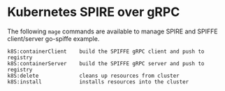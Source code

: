 # Kubernetes SPIRE over gRPC

The following `mage` commands are available to manage SPIRE and SPIFFE client/server
go-spiffe example.


```shell
k8S:containerClient    build the SPIFFE gRPC client and push to registry
k8S:containerServer    build the SPIFFE gRPC server and push to registry
k8S:delete             cleans up resources from cluster
k8S:install            installs resources into the cluster
```
